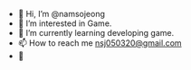 - 👋 Hi, I’m @namsojeong
- 👀 I’m interested in Game.
- 🌱 I’m currently learning developing game.
- 📫 How to reach me nsj050320@gmail.com
- 💞️

<!---
✨ HELLO ✨ 
--->
